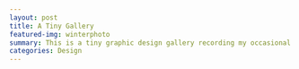 ```yaml
---
layout: post
title: A Tiny Gallery
featured-img: winterphoto
summary: This is a tiny graphic design gallery recording my occasional inspiration
categories: Design
---
```


